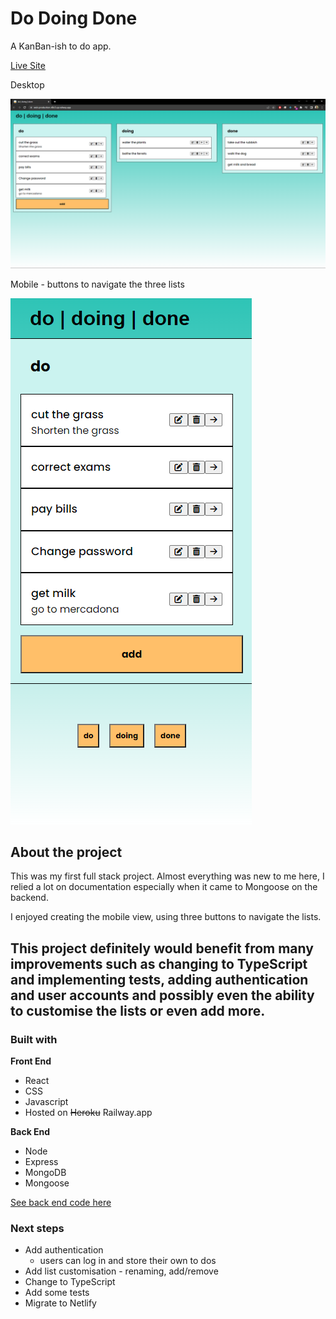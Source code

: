 # Do Doing Done

A KanBan-ish to do app.

[Live Site](https://web-production-48c3.up.railway.app/)

Desktop

![Do-doing-done desktop](/resources/screenshots/do-doing-done-desktop.png)

Mobile - buttons to navigate the three lists

![Do-doing-done mobile](/resources/screenshots/do-doing-done-mobile.png)

## About the project

This was my first full stack project. Almost everything was new to me here, I relied a lot on documentation especially when it came to Mongoose on the backend.

I enjoyed creating the mobile view, using three buttons to navigate the lists.

## This project definitely would benefit from many improvements such as changing to TypeScript and implementing tests, adding authentication and user accounts and possibly even the ability to customise the lists or even add more.

### Built with

**Front End**

-   React
-   CSS
-   Javascript
-   Hosted on ~~Heroku~~ Railway.app

**Back End**

-   Node
-   Express
-   MongoDB
-   Mongoose

[See back end code here](https://github.com/benjaminrae/to-do-react-backend)

### Next steps

-   Add authentication
    -   users can log in and store their own to dos
-   Add list customisation - renaming, add/remove
-   Change to TypeScript
-   Add some tests
-   Migrate to Netlify
